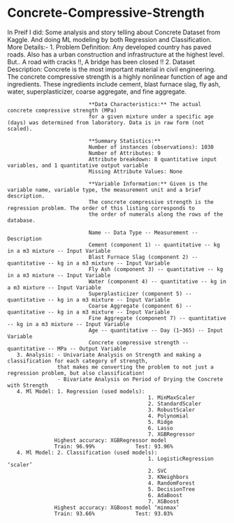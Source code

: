 # Concrete-Compressive-Strength
In Preif I did: Some analysis and story telling about Concrete Dataset from Kaggle. And doing ML modeling by both Regression and Classification.
More Details:-
      1. Problem Definition: Any developed country has paved roads.
                             Also has a urban construction and infrastructure at the highest level.
                             But.. A road with cracks !!, A bridge has been closed !!
      2. Dataset Description: Concrete is the most important material in civil engineering.
                              The concrete compressive strength is a highly nonlinear function of age and ingredients. 
                              These ingredients include cement, blast furnace slag, fly ash, water, superplasticizer, 
                              coarse aggregate, and fine aggregate.
                              
                              **Data Characteristics:** The actual concrete compressive strength (MPa) 
                              for a given mixture under a specific age (days) was determined from laboratory. Data is in raw form (not scaled).
                              
                              **Summary Statistics:**
                              Number of instances (observations): 1030
                              Number of Attributes: 9
                              Attribute breakdown: 8 quantitative input variables, and 1 quantitative output variable
                              Missing Attribute Values: None
                              
                              **Variable Information:** Given is the variable name, variable type, the measurement unit and a brief description.
                              The concrete compressive strength is the regression problem. The order of this listing corresponds to 
                              the order of numerals along the rows of the database.
                              
                              Name -- Data Type -- Measurement -- Description
                              Cement (component 1) -- quantitative -- kg in a m3 mixture -- Input Variable
                              Blast Furnace Slag (component 2) -- quantitative -- kg in a m3 mixture -- Input Variable
                              Fly Ash (component 3) -- quantitative -- kg in a m3 mixture -- Input Variable
                              Water (component 4) -- quantitative -- kg in a m3 mixture -- Input Variable
                              Superplasticizer (component 5) -- quantitative -- kg in a m3 mixture -- Input Variable
                              Coarse Aggregate (component 6) -- quantitative -- kg in a m3 mixture -- Input Variable
                              Fine Aggregate (component 7) -- quantitative -- kg in a m3 mixture -- Input Variable
                              Age -- quantitative -- Day (1~365) -- Input Variable
                              Concrete compressive strength -- quantitative -- MPa -- Output Variable
       3. Analysis: - Univariate Analysis on Strength and making a classification for each category of strength, 
                    that makes me converting the problem to not just a regression problem, but also classification!
                    - Bivariate Analysis on Period of Drying the Concrete with Strength
       4. Ml Model: 1. Regression (used models):
                                                 1. MinMaxScaler
                                                 2. StandardScaler
                                                 3. RobustScaler
                                                 4. Polynomial 
                                                 5. Ridge
                                                 6. Lasso
                                                 7. XGBRegressor 
                   Highest accuracy: XGBRegressor model 
                   Train: 96.99%             Test: 93.96%   
       4. Ml Model: 2. Classification (used models):
                                                 1. LogisticRegression ‘scaler’
                                                 2. SVC
                                                 3. KNeighbors
                                                 4. RandomForest 
                                                 5. DecisionTree
                                                 6. AdaBoost
                                                 7. XGBoost  
                   Highest accuracy: XGBoost model ‘minmax’ 
                   Train: 93.66%             Test: 93.03%     
